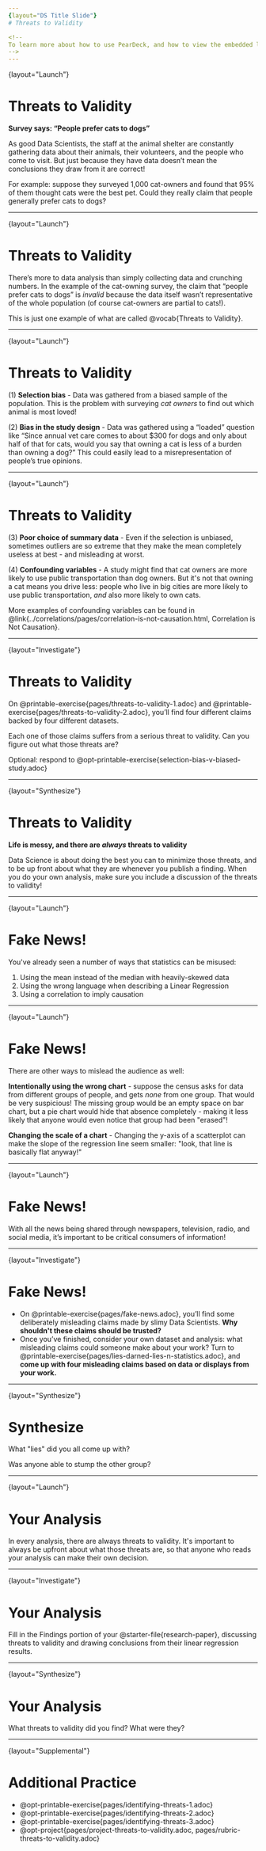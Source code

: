 ```yaml
---
{layout="DS Title Slide"}
# Threats to Validity

<!--
To learn more about how to use PearDeck, and how to view the embedded links on these slides without going into present mode visit https://help.peardeck.com/en
-->
---
```

{layout="Launch"}
# Threats to Validity

**Survey says: “People prefer cats to dogs”**

As good Data Scientists, the staff at the animal shelter are constantly gathering data about their animals, their volunteers, and the people who come to visit. But just because they have data doesn’t mean the conclusions they draw from it are correct! 

For example: suppose they surveyed 1,000 cat-owners and found that 95% of them thought cats were the best pet. Could they really claim that people generally prefer cats to dogs?


<!--
Have students share back what they think. The issue here is that cat-owners are not a representative sample of the population, so the claim is invalid.
-->
---
{layout="Launch"}
# Threats to Validity

There’s more to data analysis than simply collecting data and crunching numbers. In the example of the cat-owning survey, the claim that “people prefer cats to dogs” is *invalid* because the data itself wasn’t representative of the whole population (of course cat-owners are partial to cats!). 

This is just one example of what are called @vocab{Threats to Validity}.

<!--

-->
---
{layout="Launch"}
# Threats to Validity

(1) **Selection bias** - Data was gathered from a biased sample of the population. This is the problem with surveying _cat owners_ to find out which animal is most loved!

(2) **Bias in the study design** - Data was gathered using a “loaded” question like “Since annual vet care comes to about $300 for dogs and only about half of that for cats, would you say that owning a cat is less of a burden than owning a dog?” This could easily lead to a misrepresentation of people’s true opinions. 

<!--

-->
---
{layout="Launch"}
# Threats to Validity

(3) **Poor choice of summary data** - Even if the selection is unbiased, sometimes outliers are so extreme that they make the mean completely useless at best - and misleading at worst.

(4) **Confounding variables** - A study might find that cat owners are more likely to use public transportation than dog owners. But it's not that owning a cat means you drive less: people who live in big cities are more likely to use public transportation, _and_ also more likely to own cats.  

More examples of confounding variables can be found in @link{../correlations/pages/correlation-is-not-causation.html, Correlation is Not Causation}.

---
{layout="Investigate"}
# Threats to Validity

On @printable-exercise{pages/threats-to-validity-1.adoc} and @printable-exercise{pages/threats-to-validity-2.adoc}, you’ll find four different claims backed by four different datasets. 

Each one of those claims suffers from a serious threat to validity. Can you figure out what those threats are?

Optional: respond to @opt-printable-exercise{selection-bias-v-biased-study.adoc}

<!--

-->
---
{layout="Synthesize"}
# Threats to Validity

**Life is messy, and there are _always_ threats to validity**

Data Science is about doing the best you can to minimize those threats, and to be up front about what they are whenever you publish a finding. When you do your own analysis, make sure you include a discussion of the threats to validity!

<!--

-->
---
{layout="Launch"}
# Fake News!

You've already seen a number of ways that statistics can be misused:

1. Using the mean instead of the median with heavily-skewed data
2. Using the wrong language when describing a Linear Regression
3. Using a correlation to imply causation

<!--

-->
---
{layout="Launch"}
# Fake News!

There are other ways to mislead the audience as well:

**Intentionally using the wrong chart** - suppose the census asks for data from different groups of people, and gets _none_ from one group. That would be very suspicious! The missing group would be an empty space on bar chart, but a pie chart would hide that absence completely - making it less likely that anyone would even notice that group had been "erased"!

**Changing the scale of a chart** - Changing the y-axis of a scatterplot can make the slope of the regression line seem smaller: "look, that line is basically flat anyway!"

---
{layout="Launch"}
# Fake News!

With all the news being shared through newspapers, television, radio, and social media, it’s important to be critical consumers of information!

<!--

-->
---
{layout="Investigate"}
# Fake News!

* On @printable-exercise{pages/fake-news.adoc}, you’ll find some deliberately misleading claims made by slimy Data Scientists. **Why shouldn't these claims should be trusted?**
* Once you’ve finished, consider your own dataset and analysis: what misleading claims could someone make about your work? Turn to @printable-exercise{pages/lies-darned-lies-n-statistics.adoc}, and **come up with four misleading claims based on data or displays from your work.**

<!--
Have students trade papers with another group, and see if you can figure out why each other’s claims are not to be trusted!
-->
---
{layout="Synthesize"}
# Synthesize

What "lies" did you all come up with?

Was anyone able to stump the other group?

<!--

-->

---
{layout="Launch"}
# Your Analysis

In every analysis, there are always threats to validity. It's important to always be upfront about what those threats are, so that anyone who reads your analysis can make their own decision.

<!--

-->

---
{layout="Investigate"}
# Your Analysis

Fill in the Findings portion of your @starter-file{research-paper}, discussing threats to validity and drawing conclusions from their linear regression results.

<!--

-->

---
{layout="Synthesize"}
# Your Analysis

What threats to validity did you find? What were they?

<!--

-->

---
{layout="Supplemental"}
# Additional Practice

- @opt-printable-exercise{pages/identifying-threats-1.adoc}
- @opt-printable-exercise{pages/identifying-threats-2.adoc}
- @opt-printable-exercise{pages/identifying-threats-3.adoc}
- @opt-project{pages/project-threats-to-validity.adoc, pages/rubric-threats-to-validity.adoc}

<!--

-->